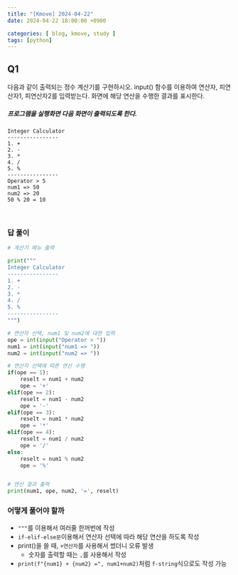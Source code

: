 ```yaml
---
title: "[Kmove] 2024-04-22"
date: 2024-04-22 18:00:00 +0900

categories: [ blog, kmove, study ]
tags: [python]
---
```



## Q1
다음과 같이 출력되는 정수 계산기를 구현하시오. input() 함수를 이용하여 연산자, 피연산자1, 피연산자2를 입력받는다. 화면에 해당 연산을 수행한 결과를 표시한다.

##### 프로그램을 실행화면 다음 화면이 출력되도록 한다.
```
Integer Calculator
----------------
1. +
2. -
3. *
4. /
5. %
----------------
Operator > 5
num1 => 50
num2 => 20
50 % 20 = 10
```

<br>

### 답 풀이

```python
# 계산기 메뉴 출력

print("""
Integer Calculator
----------------
1. +
2. -
3. *
4. /
5. %
----------------
""")

# 연산자 선택, num1 및 num2에 대한 입력
ope = int(input("Operator > "))
num1 = int(input("num1 => "))
num2 = int(input("num2 => "))

# 연산자 선택에 따른 연산 수행
if(ope == 1):
    reselt = num1 + num2
    ope = '+'
elif(ope == 2):
    reselt = num1 - num2
    ope = '-'
elif(ope == 3):
    reselt = num1 * num2
    ope = '*'
elif(ope == 4):
    reselt = num1 / num2
    ope = '/'
else:
    reselt = num1 % num2
    ope = '%'


# 연산 결과 출력
print(num1, ope, num2, '=', reselt)
```


### 어떻게 풀어야 할까
  - `"""`를 이용해서 여러줄 한꺼번에 작성
  - `if-elif-else문`이용해서 연산자 선택에 따라 해당 연산을 하도록 작성
  - print()을 쓸 때, `+연산자`를 사용해서 썼더니 오류 발생
    - 숫자를 출력할 때는 `,`를 사용해서 작성
  - `print(f"{num1} + {num2} =", num1+num2)`처럼 `f-string`식으로도 작성 가능